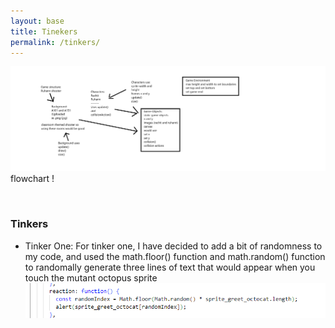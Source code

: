 ```yaml
---
layout: base
title: Tinekers
permalink: /tinkers/
---
```


![Flowchart](final-flowchart.png) <br>
flowchart !

<br>

### Tinkers

 - Tinker One:
 For tinker one, I have decided to add a bit of randomness to my code, and used the math.floor() function and math.random() function to randomally generate three lines of text that would appear when you touch the mutant octopus sprite 
 ![Tinker One Code](tk1pt1.png)